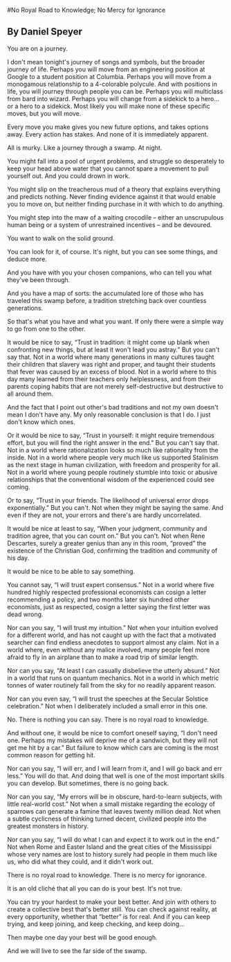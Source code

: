 #No Royal Road to Knowledge; No Mercy for Ignorance
## By Daniel Speyer

You are on a journey.

I don't mean tonight's journey of songs and symbols, but the broader journey of life. Perhaps you will move from an engineering position at Google to a student position at Columbia. Perhaps you will move from a monogamous relationship to a 4-colorable polycule. And with positions in life, you will journey through people you can be. Perhaps you will multiclass from bard into wizard. Perhaps you will change from a sidekick to a hero... or a hero to a sidekick. Most likely you will make none of these specific moves, but you will move.

Every move you make gives you new future options, and takes options away. Every action has stakes. And none of it is immediately apparent.

All is murky. Like a journey through a swamp. At night.

You might fall into a pool of urgent problems, and struggle so desperately to keep your head above water that you cannot spare a movement to pull yourself out. And you could drown in work.

You might slip on the treacherous mud of a theory that explains everything and predicts nothing. Never finding evidence against it that would enable you to move on, but neither finding purchase in it with which to do anything.

You might step into the maw of a waiting crocodile – either an unscrupulous human being or a system of unrestrained incentives – and be devoured.

You want to walk on the solid ground.

You can look for it, of course. It's night, but you can see some things, and deduce more.

And you have with you your chosen companions, who can tell you what they've been through.

And you have a map of sorts: the accumulated lore of those who has traveled this swamp before, a tradition stretching back over countless generations.

So that's what you have and what you want. If only there were a simple way to go from one to the other.

It would be nice to say, “Trust in tradition: it might come up blank when confronting new things, but at least it won't lead you astray.” But you can't say that. Not in a world where many generations in many cultures taught their children that slavery was right and proper, and taught their students that fever was caused by an excess of blood. Not in a world where to this day many learned from their teachers only helplessness, and from their parents coping habits that are not merely self-destructive but destructive to all around them.

And the fact that I point out other's bad traditions and not my own doesn't mean I don't have any. My only reasonable conclusion is that I do. I just don't know which ones.

Or it would be nice to say, “Trust in yourself: it might require tremendous effort, but you will find the right answer in the end.” But you can't say that. Not in a world where rationalization looks so much like rationality from the inside. Not in a world where people very much like us supported Stalinism as the next stage in human civilization, with freedom and prosperity for all. Not in a world where young people routinely stumble into toxic or abusive relationships that the conventional wisdom of the experienced could see coming.

Or to say, “Trust in your friends. The likelihood of universal error drops exponentially.” But you can't. Not when they might be saying the same. And even if they are not, your errors and there's are hardly uncorrelated.

It would be nice at least to say, “When your judgment, community and tradition agree, that you can count on.” But you can't. Not when Rene Descartes, surely a greater genius than any in this room, “proved” the existence of the Christian God, confirming the tradition and community of his day.

It would be nice to be able to say something.

You cannot say, “I will trust expert consensus.” Not in a world where five hundred highly respected professional economists can cosign a letter recommending a policy, and two months later six hundred other economists, just as respected, cosign a letter saying the first letter was dead wrong.

Nor can you say, “I will trust my intuition.” Not when your intuition evolved for a different world, and has not caught up with the fact that a motivated searcher can find endless anecdotes to support almost any claim. Not in a world where, even without any malice involved, many people feel more afraid to fly in an airplane than to make a road trip of similar length.

Nor can you say, “At least I can casually disbelieve the utterly absurd.” Not in a world that runs on quantum mechanics. Not in a world in which metric tonnes of water routinely fall from the sky for no readily apparent reason.

Nor can you even say, “I will trust the speeches at the Secular Solstice celebration.” Not when I deliberately included a small error in this one.

No. There is nothing you can say. There is no royal road to knowledge.

And without one, it would be nice to comfort oneself saying, “I don't need one. Perhaps my mistakes will deprive me of a sandwich, but they will not get me hit by a car.” But failure to know which cars are coming is the most common reason for getting hit.

Nor can you say, “I will err, and I will learn from it, and I will go back and err less.” You will do that. And doing that well is one of the most important skills you can develop. But sometimes, there is no going back.

Nor can you say, “My errors will be in obscure, hard-to-learn subjects, with little real-world cost.” Not when a small mistake regarding the ecology of sparrows can generate a famine that leaves twenty million dead. Not when a subtle cyclicness of thinking turned decent, civilized people into the greatest monsters in history.

Nor can you say, “I will do what I can and expect it to work out in the end.” Not when Rome and Easter Island and the great cities of the Mississippi whose very names are lost to history surely had people in them much like us, who did what they could, and it didn't work out.

There is no royal road to knowledge. There is no mercy for ignorance.

It is an old cliché that all you can do is your best. It's not true.

You can try your hardest to make your best better. And join with others to create a collective best that's better still. You can check against reality, at every opportunity, whether that “better” is for real. And if you can keep trying, and keep joining, and keep checking, and keep doing...

Then maybe one day your best will be good enough.

And we will live to see the far side of the swamp.